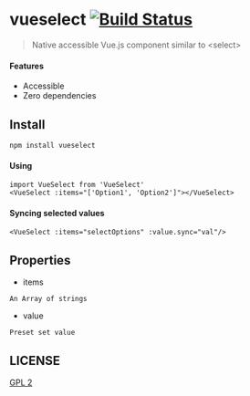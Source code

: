 # vueselect [![Build Status](https://travis-ci.org/cx0der/vueselect.svg?branch=master)](https://travis-ci.org/cx0der/vueselect)

> Native accessible Vue.js component similar to &lt;select&gt;

#### Features
* Accessible
* Zero dependencies

## Install
```
npm install vueselect
```

#### Using
```
import VueSelect from 'VueSelect'
<VueSelect :items="['Option1', 'Option2']"></VueSelect>
```

#### Syncing selected values
```
<VueSelect :items="selectOptions" :value.sync="val"/>
```

## Properties
* items
```
An Array of strings
```
* value
```
Preset set value
```

## LICENSE
[GPL 2](https://github.com/cx0der/vueselect/blob/master/LICENSE)
